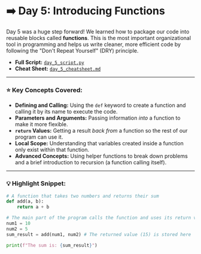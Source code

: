 # ➡️ Day 5: Introducing Functions

Day 5 was a huge step forward! We learned how to package our code into reusable blocks called **functions**. This is the most important organizational tool in programming and helps us write cleaner, more efficient code by following the "Don't Repeat Yourself" (DRY) principle.

* **Full Script:** [`day_5_script.py`](./day_5_script.py)
* **Cheat Sheet:** [`day_5_cheatsheet.md`](./day_5_cheatsheet.md)

---

### ⭐ Key Concepts Covered:

* **Defining and Calling:** Using the `def` keyword to create a function and calling it by its name to execute the code.
* **Parameters and Arguments:** Passing information *into* a function to make it more flexible.
* **`return` Values:** Getting a result *back from* a function so the rest of our program can use it.
* **Local Scope:** Understanding that variables created inside a function only exist within that function.
* **Advanced Concepts:** Using helper functions to break down problems and a brief introduction to recursion (a function calling itself).

---

### 💡 Highlight Snippet:

```python
# A function that takes two numbers and returns their sum
def add(a, b):
    return a + b

# The main part of the program calls the function and uses its return value
num1 = 10
num2 = 5
sum_result = add(num1, num2) # The returned value (15) is stored here

print(f"The sum is: {sum_result}")
